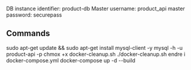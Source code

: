 DB instance identifier: product-db
Master username: product_api 
master password: securepass





## Commands

sudo apt-get update && sudo apt-get install mysql-client -y
mysql -h <RDS-ENDPOINT> -u product-api -p
chmox +x docker-cleanup.sh
./docker-cleanup.sh
endre <RDS-ENDPOINT> i docker-compose.yml
docker-compose up -d --build
